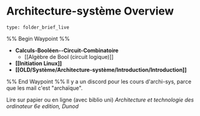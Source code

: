 # Architecture-système Overview
 
```ccard
type: folder_brief_live
```
%% Begin Waypoint %%
- **Calculs-Booléen--Circuit-Combinatoire**
	- [[Algèbre de Bool (circuit logique)]]
- **[[Initiation Linux]]**
- **[[OLD/Système/Architecture-système/Introduction/Introduction]]**

%% End Waypoint %%
Il y a un discord pour les cours d'archi-sys, parce que les mail c'est "archaïque".

Lire sur papier ou en ligne (avec biblio uni) *Architecture et technologie des ordinateur 6e edition, Dunod*